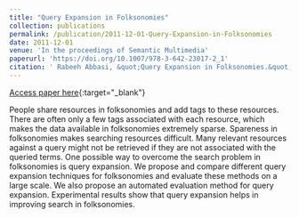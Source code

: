 ```yaml
---
title: "Query Expansion in Folksonomies"
collection: publications
permalink: /publication/2011-12-01-Query-Expansion-in-Folksonomies
date: 2011-12-01
venue: 'In the proceedings of Semantic Multimedia'
paperurl: 'https://doi.org/10.1007/978-3-642-23017-2_1'
citation: ' Rabeeh Abbasi, &quot;Query Expansion in Folksonomies.&quot; In the proceedings of Semantic Multimedia, 2011.'
---
```

[Access paper here](https://doi.org/10.1007/978-3-642-23017-2_1){:target="_blank"}

People share resources in folksonomies and add tags to these resources. There are often only a few tags associated with each resource, which makes the data available in folksonomies extremely sparse. Spareness in folksonomies makes searching resources difficult. Many relevant resources against a query might not be retrieved if they are not associated with the queried terms. One possible way to overcome the search problem in folksonomies is query expansion. We propose and compare different query expansion techniques for folksonomies and evaluate these methods on a large scale. We also propose an automated evaluation method for query expansion. Experimental results show that query expansion helps in improving search in folksonomies.

